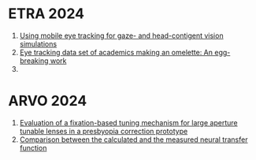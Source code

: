 # ETRA 2024
1. [Using mobile eye tracking for gaze- and head-contigent vision simulations]()
2. [Eye tracking data set of academics making an omelette: An egg-breaking work]()
3. []()
# ARVO 2024
1. [Evaluation of a fixation-based tuning mechanism for large aperture tunable lenses in a presbyopia correction prototype](./ARVO2024/RA_ARVO24_Poster.pdf)  
2. [Comparison between the calculated and the measured neural transfer function](./ARVO2024/240429_JM_ARVO24_Neural_Transfer_Function_A0.pdf)
